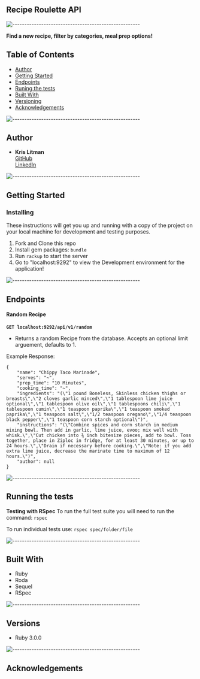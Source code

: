## Recipe Roulette API

![-----------------------------------------------------](https://raw.githubusercontent.com/andreasbm/readme/master/assets/lines/cloudy.png)

**Find a new recipe, filter by categories, meal prep options!**

## Table of Contents

  - [Author](#author)
  - [Getting Started](#getting-started)
  - [Endpoints](#endpoints)
  - [Runing the tests](#running-the-tests)
  - [Built With](#built-with)
  - [Versioning](#versions)
  - [Acknowledgements](#acknowledgements)

![-----------------------------------------------------](https://raw.githubusercontent.com/andreasbm/readme/master/assets/lines/cloudy.png)

## Author

  - **Kris Litman**<br>
    [GitHub](https://github.com/krislitman)<br>
    [LinkedIn](https://www.linkedin.com/in/kris-litman/)

![-----------------------------------------------------](https://raw.githubusercontent.com/andreasbm/readme/master/assets/lines/cloudy.png)

## Getting Started

### Installing

These instructions will get you up and running with a copy of the project on
your local machine for development and testing purposes.

1. Fork and Clone this repo
2. Install gem packages: `bundle`
3. Run `rackup` to start the server
4. Go to "localhost:9292" to view the Development environment for the application!

![-----------------------------------------------------](https://raw.githubusercontent.com/andreasbm/readme/master/assets/lines/cloudy.png)

## Endpoints

#### Random Recipe
**`GET localhost:9292/api/v1/random`**
<ul><li>Returns a random Recipe from the database. Accepts an optional limit arguement, defaults to 1.</li></ul>

Example Response:
```
{
    "name": "Chippy Taco Marinade",
    "serves": "~",
    "prep_time": "10 Minutes",
    "cooking_time": "~",
    "ingredients": "(\"1 pound Boneless, Skinless chicken thighs or breasts\",\"2 cloves garlic minced\",\"1 tablespoon lime juice optional\",\"1 tablespoon olive oil\",\"1 tablespoons chili\",\"1 tablespoon cumin\",\"1 teaspoon paprika\",\"1 teaspoon smoked paprika\",\"1 teaspoon salt\",\"1/2 teaspoon oregano\",\"1/4 teaspoon black pepper\",\"1 teaspoon corn starch optional\")",
    "instructions": "(\"Combine spices and corn starch in medium mixing bowl. Then add in garlic, lime juice, evoo; mix well with whisk.\",\"Cut chicken into ¾ inch bitesize pieces, add to bowl. Toss together, place in Ziploc in fridge, for at least 30 minutes, or up to 24 hours.\",\"Drain if necessary before cooking.\",\"Note: if you add extra lime juice, decrease the marinate time to maximum of 12 hours.\")",
    "author": null
}
```


![-----------------------------------------------------](https://raw.githubusercontent.com/andreasbm/readme/master/assets/lines/cloudy.png)

## Running the tests

**Testing with RSpec**
To run the full test suite you will need to run the command:
`rspec`

To run individual tests use:
`rspec spec/folder/file`

![-----------------------------------------------------](https://raw.githubusercontent.com/andreasbm/readme/master/assets/lines/cloudy.png)

## Built With

- Ruby
- Roda
- Sequel
- RSpec

![-----------------------------------------------------](https://raw.githubusercontent.com/andreasbm/readme/master/assets/lines/cloudy.png)

## Versions

- Ruby 3.0.0

![-----------------------------------------------------](https://raw.githubusercontent.com/andreasbm/readme/master/assets/lines/cloudy.png)

## Acknowledgements
